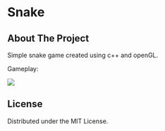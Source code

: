 # Snake

## About The Project
Simple snake game created using c++ and openGL.

Gameplay:

![](https://github.com/kenox2/simple-snake-opengl/tree/main/read_me_files/Usage.gif)



## License

Distributed under the MIT License.
